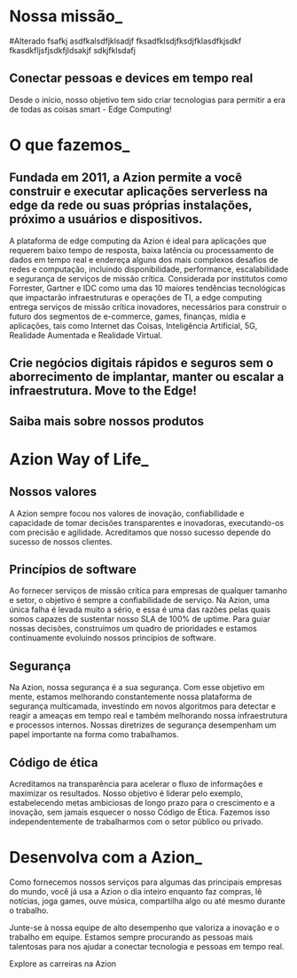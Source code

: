 # Nossa missão_

#Alterado 
fsafkj 
asdfkalsdfjklsadjf fksadfklsdjfksdjfklasdfkjsdkf 
fkasdkfljsfjsdkfjldsakjf sdkjfklsdafj

## Conectar pessoas e devices em tempo real

Desde o início, nosso objetivo tem sido criar tecnologias para permitir a era de todas as coisas smart - Edge Computing!


# O que fazemos_

## Fundada em 2011, a Azion permite a você construir e executar aplicações serverless na edge da rede ou suas próprias instalações, próximo a usuários e dispositivos.

A plataforma de edge computing da Azion é ideal para aplicações que requerem baixo tempo de resposta, baixa latência ou processamento de dados em tempo real e endereça alguns dos mais complexos desafios de redes e computação, incluindo disponibilidade, performance, escalabilidade e segurança de serviços de missão crítica. Considerada por institutos como Forrester, Gartner e IDC como uma das 10 maiores tendências tecnológicas que impactarão infraestruturas e operações de TI, a edge computing entrega serviços de missão crítica inovadores, necessários para construir o futuro dos segmentos de e-commerce, games, finanças, mídia e aplicações, tais como Internet das Coisas, Inteligência Artificial, 5G, Realidade Aumentada e Realidade Virtual.

## Crie negócios digitais rápidos e seguros sem o aborrecimento de implantar, manter ou escalar a infraestrutura. Move to the Edge!

## Saiba mais sobre nossos produtos


# Azion Way of Life_

## Nossos valores
A Azion sempre focou nos valores de inovação, confiabilidade e capacidade de tomar decisões transparentes e inovadoras, executando-os com precisão e agilidade. Acreditamos que nosso sucesso depende do sucesso de nossos clientes.

## Princípios de software
Ao fornecer serviços de missão crítica para empresas de qualquer tamanho e setor, o objetivo é sempre a confiabilidade de serviço. Na Azion, uma única falha é levada muito a sério, e essa é uma das razões pelas quais somos capazes de sustentar nosso SLA de 100% de uptime. Para guiar nossas decisões, construímos um quadro de prioridades e estamos continuamente evoluindo nossos princípios de software.

## Segurança
Na Azion, nossa segurança é a sua segurança. Com esse objetivo em mente, estamos melhorando constantemente nossa plataforma de segurança multicamada, investindo em novos algoritmos para detectar e reagir a ameaças em tempo real e também melhorando nossa infraestrutura e processos internos. Nossas diretrizes de segurança desempenham um papel importante na forma como trabalhamos.

## Código de ética
Acreditamos na transparência para acelerar o fluxo de informações e maximizar os resultados. Nosso objetivo é liderar pelo exemplo, estabelecendo metas ambiciosas de longo prazo para o crescimento e a inovação, sem jamais esquecer o nosso Código de Ética. Fazemos isso independentemente de trabalharmos com o setor público ou privado.

# Desenvolva com a Azion_

Como fornecemos nossos serviços para algumas das principais empresas do mundo, você já usa a Azion o dia inteiro enquanto faz compras, lê notícias, joga games, ouve música, compartilha algo ou até mesmo durante o trabalho.

Junte-se à nossa equipe de alto desempenho que valoriza a inovação e o trabalho em equipe. Estamos sempre procurando as pessoas mais talentosas para nos ajudar a conectar tecnologia e pessoas em tempo real.

Explore as carreiras na Azion
